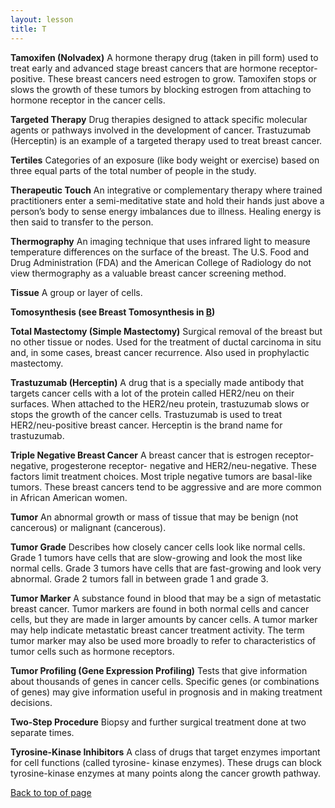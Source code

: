 ```yaml
---
layout: lesson
title: T
---
```


<a name="top"></a>

**Tamoxifen (Nolvadex)** 
A hormone therapy drug (taken in pill form) used to treat early and advanced stage breast cancers that are hormone receptor-positive. These breast cancers need estrogen to grow. Tamoxifen stops or slows the growth of these tumors by blocking estrogen from attaching to hormone receptor in the cancer cells.

**Targeted Therapy** 
Drug therapies designed to attack specific molecular agents or pathways involved in the development of cancer. Trastuzumab (Herceptin) is an example of a targeted therapy used to treat breast cancer.

**Tertiles** 
Categories of an exposure (like body weight or exercise) based on three equal parts of the total number of people in the study.

**Therapeutic Touch** 
An integrative or complementary therapy where trained practitioners enter a semi-meditative state and hold their hands just above a person’s body to sense energy imbalances due to illness. Healing energy is then said to transfer to the person.

**Thermography** 
An imaging technique that uses infrared light to measure temperature differences on the surface of the breast. The U.S. Food and Drug Administration (FDA) and the American College of Radiology do not view thermography as a valuable breast cancer screening method.

**Tissue** 
A group or layer of cells.

**Tomosynthesis (see  Breast Tomosynthesis in [B](/B/index.html))** 
 
**Total Mastectomy (Simple Mastectomy)** 
Surgical removal of the breast but no other tissue or nodes. Used for the treatment of ductal carcinoma in situ and, in some cases, breast cancer recurrence. Also used in prophylactic mastectomy.

**Trastuzumab (Herceptin)** 
A drug that is a specially made antibody that targets cancer cells with a lot of the protein called HER2/neu on their surfaces. When attached to the HER2/neu protein, trastuzumab slows or stops the growth of the cancer cells. Trastuzumab is used to treat HER2/neu-positive breast cancer. Herceptin is the brand name for trastuzumab.

**Triple Negative Breast Cancer** 
A breast cancer that is estrogen receptor-negative, progesterone receptor- negative and HER2/neu-negative. These factors limit treatment choices. Most triple negative tumors are basal-like tumors. These breast cancers tend to be aggressive and are more common in African American women.

**Tumor** 
An abnormal growth or mass of tissue that may be benign (not cancerous) or malignant (cancerous).

**Tumor Grade** 
Describes how closely cancer cells look like normal cells. Grade 1 tumors have cells that are slow-growing and look the most like normal cells. Grade 3 tumors have cells that are fast-growing and look very abnormal. Grade 2 tumors fall in between grade 1 and grade 3.

**Tumor Marker** 
A substance found in blood that may be a sign of metastatic breast cancer. Tumor markers are found in both normal cells and cancer cells, but they are made in larger amounts by cancer cells. A tumor marker may help indicate metastatic breast cancer treatment activity. The term tumor marker may also be used more broadly to refer to characteristics of tumor cells such as hormone receptors.

**Tumor Profiling (Gene Expression Profiling)** 
Tests that give information about thousands of genes in cancer cells. Specific genes (or combinations of genes) may give information useful in prognosis and in making treatment decisions.

**Two-Step Procedure** 
Biopsy and further surgical treatment done at two separate times.
 
**Tyrosine-Kinase Inhibitors** 
A class of drugs that target enzymes important for cell functions (called tyrosine- kinase enzymes). These drugs can block tyrosine-kinase enzymes at many points along the cancer growth pathway.

<a href="#top">Back to top of page</a>
